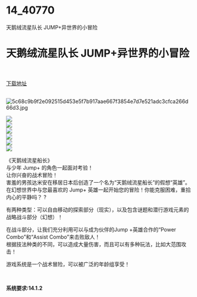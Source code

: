 # 14_40770
天鹅绒流星队长 JUMP+异世界的小冒险
# 天鹅绒流星队长 JUMP+异世界的小冒险
 <br/></br>
[下载地址](https://www.switch520.cc/article/40770 "下载地址")
<br/></br>

<p><img title="5c68c9b9f2e092515d453e5f7b917aae667f3854e7d7e521adc3cfca266d66d3.jpg" src="https://www.switch520.cc/muke_img/2022_09_02_db268a83f2180.jpg" alt="5c68c9b9f2e092515d453e5f7b917aae667f3854e7d7e521adc3cfca266d66d3.jpg"></p>
<p><img src="https://store-jp.nintendo.com/dw/image/v2/BFGJ_PRD/on/demandware.static/-/Sites-all-master-catalog/ja_JP/dw5f039e26/products/D70010000054870/screenShot/7cc000b9327c3feb5f3343f9ab31f9e92ab56f3969444a59bdb52191e8c359f2.jpg?sw=1368&amp;strip=false"><br>
<img src="https://store-jp.nintendo.com/dw/image/v2/BFGJ_PRD/on/demandware.static/-/Sites-all-master-catalog/ja_JP/dw7b031cb8/products/D70010000054870/screenShot/fd34655d20bbcced98cf404b32117f4d98bb81339d1a71450379988e8448d21d.jpg?sw=1368&amp;strip=false"><br>
<img src="https://store-jp.nintendo.com/dw/image/v2/BFGJ_PRD/on/demandware.static/-/Sites-all-master-catalog/ja_JP/dwe783fd1d/products/D70010000054870/screenShot/d2b72ca1bb22e60e71801858450d93f8b440f113a254c256c27fb639e433ff35.jpg?sw=1368&amp;strip=false"><br>
<img src="https://store-jp.nintendo.com/dw/image/v2/BFGJ_PRD/on/demandware.static/-/Sites-all-master-catalog/ja_JP/dwfa08b240/products/D70010000054870/screenShot/06dd77ae97fea0580f0d3664bc94cd77e06930d34b8e965bc4ef50d4636b2c19.jpg?sw=1368&amp;strip=false"><br>
<img src="https://store-jp.nintendo.com/dw/image/v2/BFGJ_PRD/on/demandware.static/-/Sites-all-master-catalog/ja_JP/dw181530fa/products/D70010000054870/screenShot/bfd6dc60d703b6897e36dbb2aba1aa5bf980a2b4116cc130d4269a28908093b2.jpg?sw=1368&amp;strip=false"><br>
<img src="https://store-jp.nintendo.com/dw/image/v2/BFGJ_PRD/on/demandware.static/-/Sites-all-master-catalog/ja_JP/dw16ad086e/products/D70010000054870/screenShot/70e87cfee9124197f9be60136a0484f563a10a81b1c1690210bc94cc77464061.jpg?sw=1368&amp;strip=false"></p>
<p>《天鹅绒流星船长》<br>
与少年 Jump+ 的角色一起面对考验！<br>
让你兴奋的战术冒险！<br>
害羞的男孩达米安在移居日本后创造了一个名为“天鹅绒流星船长”的假想“英雄”。<br>
在幻想世界中与您最喜欢的 Jump+ 英雄一起开始您的冒险！你能克服困难，重拾内心的平静吗？ ?</p>
<p>有两种类型：可以自由移动的探索部分（现实），以及包含谜题和潜行游戏元素的战略战斗部分（幻想）！</p>
<p>在战斗部分，让我们充分利用可以与成为伙伴的Jump +英雄合作的“Power Combo”和“Assist Combo”来击败敌人！<br>
根据技法种类的不同，可以造成大量伤害，而且可以有多种玩法，比如大范围攻击！</p>
<p>游戏系统是一个战术冒险，可以被广泛的年龄组享受！</p>
<p>&nbsp;</p>
<p><strong>系统要求:14.1.2</strong></p>



